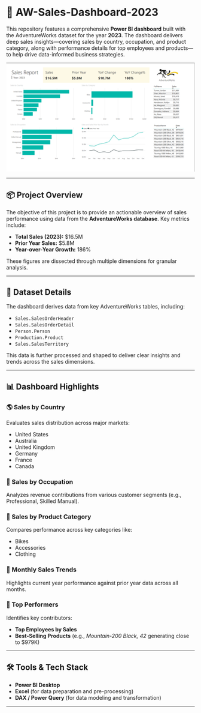 
# 🚀 AW-Sales-Dashboard-2023

This repository features a comprehensive **Power BI dashboard** built with the AdventureWorks dataset for the year **2023**. The dashboard delivers deep sales insights—covering sales by country, occupation, and product category, along with performance details for top employees and products—to help drive data-informed business strategies.

![Sales Dashboard](https://github.com/Geo-y20/AW-Sales-Dashboard-2023/blob/main/Sales.png)

---

## 📦 Project Overview

The objective of this project is to provide an actionable overview of sales performance using data from the **AdventureWorks database**. Key metrics include:

- **Total Sales (2023):** $16.5M  
- **Prior Year Sales:** $5.8M  
- **Year-over-Year Growth:** 186%

These figures are dissected through multiple dimensions for granular analysis.

---

## 🧩 Dataset Details

The dashboard derives data from key AdventureWorks tables, including:

- `Sales.SalesOrderHeader`
- `Sales.SalesOrderDetail`
- `Person.Person`
- `Production.Product`
- `Sales.SalesTerritory`

This data is further processed and shaped to deliver clear insights and trends across the sales dimensions.

---

## 📊 Dashboard Highlights

### 🌎 Sales by Country
Evaluates sales distribution across major markets:
- United States
- Australia
- United Kingdom
- Germany
- France
- Canada

### 👥 Sales by Occupation
Analyzes revenue contributions from various customer segments (e.g., Professional, Skilled Manual).

### 🛒 Sales by Product Category
Compares performance across key categories like:
- Bikes
- Accessories
- Clothing

### 📅 Monthly Sales Trends
Highlights current year performance against prior year data across all months.

### 🌟 Top Performers
Identifies key contributors:
- **Top Employees by Sales**
- **Best-Selling Products** (e.g., *Mountain-200 Black, 42* generating close to $979K)

---

## 🛠️ Tools & Tech Stack

- **Power BI Desktop**
- **Excel** (for data preparation and pre-processing)
- **DAX / Power Query** (for data modeling and transformation)

---


